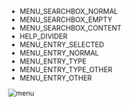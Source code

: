 - MENU_SEARCHBOX_NORMAL
- MENU_SEARCHBOX_EMPTY
- MENU_SEARCHBOX_CONTENT
- HELP_DIVIDER
- MENU_ENTRY_SELECTED
- MENU_ENTRY_NORMAL
- MENU_ENTRY_TYPE
- MENU_ENTRY_TYPE_OTHER
- MENU_ENTRY_OTHER

![menu](/img/menu.png)
